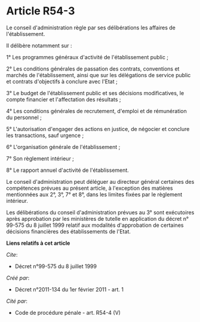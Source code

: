 # Article R54-3

Le conseil d'administration règle par ses délibérations les affaires de l'établissement. 

Il délibère notamment sur : 

1° Les programmes généraux d'activité de l'établissement public ; 

2° Les conditions générales de passation des contrats, conventions et marchés de l'établissement, ainsi que sur les
délégations de service public et contrats d'objectifs à conclure avec l'Etat ; 

3° Le budget de l'établissement public et ses décisions modificatives, le compte financier et l'affectation des résultats ; 

4° Les conditions générales de recrutement, d'emploi et de rémunération du personnel ; 

5° L'autorisation d'engager des actions en justice, de négocier et conclure les transactions, sauf urgence ; 

6° L'organisation générale de l'établissement ; 

7° Son règlement intérieur ; 

8° Le rapport annuel d'activité de l'établissement. 

Le conseil d'administration peut déléguer au directeur général certaines des compétences prévues au présent article, à
l'exception des matières mentionnées aux 2°, 3°, 7° et 8°, dans les limites fixées par le règlement intérieur. 

Les délibérations du conseil d'administration prévues au 3° sont exécutoires après approbation par les ministères de tutelle
en application du décret n° 99-575 du 8 juillet 1999 relatif aux modalités d'approbation de certaines décisions financières
des établissements de l'Etat.

**Liens relatifs à cet article**

_Cite_:

  - Décret n°99-575 du 8 juillet 1999

_Créé par_:

  - Décret n°2011-134 du 1er février 2011 - art. 1

_Cité par_:

  - Code de procédure pénale - art. R54-4 (V)
